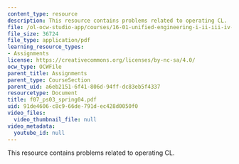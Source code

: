 ```yaml
---
content_type: resource
description: This resource contains problems related to operating CL.
file: /ol-ocw-studio-app/courses/16-01-unified-engineering-i-ii-iii-iv-fall-2005-spring-2006/91de4606c8c966de791dec428d0050f0_f07_ps03_spring04.pdf
file_size: 36724
file_type: application/pdf
learning_resource_types:
- Assignments
license: https://creativecommons.org/licenses/by-nc-sa/4.0/
ocw_type: OCWFile
parent_title: Assignments
parent_type: CourseSection
parent_uid: a6eb2151-6f41-806d-94ff-dc83eb5f4337
resourcetype: Document
title: f07_ps03_spring04.pdf
uid: 91de4606-c8c9-66de-791d-ec428d0050f0
video_files:
  video_thumbnail_file: null
video_metadata:
  youtube_id: null
---
```

This resource contains problems related to operating CL.